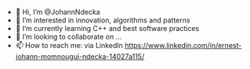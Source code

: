 - 👋 Hi, I’m @JohannNdecka
- 👀 I’m interested in innovation, algorithms and patterns
- 🌱 I’m currently learning C++ and best software practices
- 💞️ I’m looking to collaborate on ...
- 📫 How to reach me: via LinkedIn https://www.linkedin.com/in/ernest-johann-momnougui-ndecka-14027a115/

<!---
JohannNdecka/JohannNdecka is a ✨ special ✨ repository because its `README.md` (this file) appears on your GitHub profile.
You can click the Preview link to take a look at your changes.
--->
